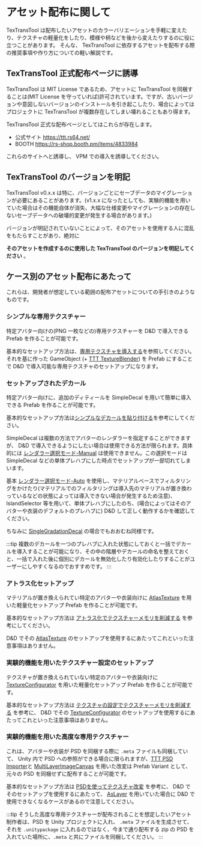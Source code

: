 # アセット配布に関して

TexTransTool は配布したいアセットのカラーバリエーションを手軽に変えたり、テクスチャの軽量化をしたり、模様や柄などを後から変えたりするのに役に立つことがあります。
そんな、 TexTransTool に依存するアセットを配布する際の推奨事項や作り方についての軽い解説です。

## TexTransTool 正式配布ページに誘導

TexTransTool は MIT License であるため、アセットに TexTransTool を同梱することは(MIT License を守っていれば)許可されています。ですが、古いバージョンや意図しないバージョンのインストールを引き起こしたり、場合によってはプロジェクトに TexTransTool が複数存在してしまい壊れることもあり得ます。

TexTransTool 正式な配布ページとしてはこれらが存在します。

- 公式サイト https://ttt.rs64.net/
- BOOTH https://rs-shop.booth.pm/items/4833984

これらのサイトへと誘導し、 VPM での導入を誘導してください。

## TexTransTool のバージョンを明記

TexTransTool v0.x.x は特に、バージョンごとにセーブデータのマイグレーションが必要にあることがあります。(v1.x.x になったとしても、実験的機能を用いていた場合はその機能自体が消失、大幅な仕様変更やマイグレーションの存在しないセーブデータへの破壊的変更が発生する場合があります。)

バージョンが明記されていないことによって、そのアセットを使用する人に混乱をもたらすことがあり、絶対に

__そのアセットを作成するのに使用した TexTransTool のバージョンを明記してください__ 。

## ケース別のアセット配布にあたって

これらは、開発者が想定している範囲の配布アセットについての手引きのようなものです。

### シンプルな専用テクスチャー

特定アバター向けの(PNG 一枚などの)専用テクスチャーを D&D で導入できる Prefab を作ることが可能です。

基本的なセットアップ方法は、[専用テクスチャを導入する](/docs/Tutorial/SetupExclusiveTexture.md)を参照してください。それを基に作った GameObject (+ [TTT TextureBlender](/docs/Reference/TextureBlender.md)) を Prefab にすることで D&D で導入可能な専用テクスチャのセットアップになります。

### セットアップされたデカール

特定アバター向けに、追加のディティールを SimpleDecal を用いて簡単に導入できる Prefab を作ることが可能です。

基本的なセットアップ方法は[シンプルなデカールを貼り付ける](/docs/Tutorial/SetupSimpleDecal.md)を参考にしてください。

SimpleDecal は複数の方法でアバターのレンダラーを指定することができますが、 D&D で導入できるようにしたい場合は使用できる方法が限られます。具体的には [レンダラー選択モード-Manual](/docs/Reference/SimpleDecal#レンダラー選択モード-manual) は使用できません。この選択モードは SimpleDecal などの単体プレハブにした時点でセットアップが一部切れてしまいます。

基本 [レンダラー選択モード-Auto](/docs/Reference/SimpleDecal#レンダラー選択モード-auto) を使用し、マテリアルベースでフィルタリングをかけたり(マテリアルでのフィルタリングは導入先のマテリアルが置き換わっているなどの状態によっては導入できない場合が発生するため注意)、 IslandSelector 等を用いて、単体プレハブにしたのち、(場合によってはそのアバターや衣装のデフォルトのプレハブに) D&D して正しく動作するかを確認してください。

ちなみに [SingleGradationDecal](/docs/Reference/SingleGradationDecal.md) の場合でもおおむね同様です。

:::tip
複数のデカールを一つのプレハブに入れた状態にしておくと一括でデカールを導入することが可能になり、その中の階層やデカールの命名を整えておくと、一括で入れた後に個別にデカールを無効化したり有効化したりすることがユーザーにしやすくなるのでおすすめです。
:::

### アトラス化セットアップ

マテリアルが置き換えられてい特定のアバターや衣装向けに [AtlasTexture](/docs/Reference/AtlasTexture) を用いた軽量化セットアップ Prefab を作ることが可能です。

基本的なセットアップ方法は [アトラス化でテクスチャーメモリを削減する](/docs/Tutorial/ReductionTextureMemoryByAtlasing.md) を参考にしてください。

D&D でその [AtlasTexture](/docs/Reference/AtlasTexture) のセットアップを使用するにあたってこれといった注意事項はありません。

### 実験的機能を用いたテクスチャー設定のセットアップ

テクスチャが置き換えられていない特定のアバターや衣装向けに [TextureConfigurator](/docs/Reference/TextureConfigurator.md) を用いた軽量化セットアップ Prefab を作ることが可能です。

基本的なセットアップ方法は [テクスチャの設定でテクスチャーメモリを削減する](/docs/Tutorial/ReductionTextureMemoryByTextureSetting.md) を参考に、 D&D でその [TextureConfigurator](/docs/Reference/TextureConfigurator.md) のセットアップを使用するにあたってこれといった注意事項はありません。

### 実験的機能を用いた高度な専用テクスチャー

これは、アバターや衣装が PSD を同梱する際に `.meta` ファイルも同梱していて、 Unity 内で PSD への参照ができる場合に限られますが、[TTT PSD Importer](/docs/Reference/TexTransToolPSDImporter.md)と  [MultiLayerImageCanvas](/docs/Reference/MultiLayerImageCanvas) を用いた改変は Prefab Variant として、元々の PSD を同梱せずに配布することが可能です。

基本的なセットアップ方法は [PSDを使ってテクスチャ改変](/docs/Tutorial/TextureModificationUsingByPSD) を参考に、 D&D でそのセットアップを使用するにあたって、 [AsLayer](/docs/Reference/MultiLayerImageCanvas/AsLayer.md) を用いていた場合に D&D で使用できなくなるケースがあるので注意してください。

:::tip
そうした高度な専用テクスチャーが配布されることを想定したいアセット制作者は、PSD を Unity プロジェクトに入れ、 `.meta` ファイルを生成させて、それを `.unitypackage` に入れるのではなく、今まで通り配布する zip の PSD を入れていた場所に、`.meta` と共にファイルを同梱してください。
:::

